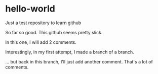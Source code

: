 # hello-world
Just a test repository to learn github

So far so good.  This github seems pretty slick.

In this one, I will add 2 comments.

Interestingly, in my first attempt, I made a branch of a branch.

... but back in this branch, I'll just add another comment.  That's a lot of comments.
